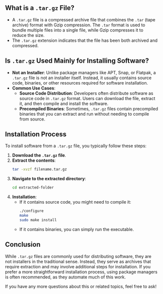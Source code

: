 

## What is a `.tar.gz` File?
- A `.tar.gz` file is a compressed archive file that combines the `.tar` (tape archive) format with Gzip compression. The `.tar` format is used to bundle multiple files into a single file, while Gzip compresses it to reduce the size.
- The `.tar.gz` extension indicates that the file has been both archived and compressed.

## Is `.tar.gz` Used Mainly for Installing Software?
- **Not an Installer**: Unlike package managers like APT, Snap, or Flatpak, a `.tar.gz` file is not an installer itself. Instead, it usually contains source code, binaries, or other resources required for software installation.
- **Common Use Cases**:
  - **Source Code Distribution**: Developers often distribute software as source code in `.tar.gz` format. Users can download the file, extract it, and then compile and install the software.
  - **Precompiled Binaries**: Sometimes, `.tar.gz` files contain precompiled binaries that you can extract and run without needing to compile from source.
  
## Installation Process
To install software from a `.tar.gz` file, you typically follow these steps:

1. **Download the `.tar.gz` file**.
2. **Extract the contents**:
   ```bash
   tar -xvzf filename.tar.gz
   ```
3. **Navigate to the extracted directory**:
   ```bash
   cd extracted-folder
   ```
4. **Installation**:
   - If it contains source code, you might need to compile it:
     ```bash
     ./configure
     make
     sudo make install
     ```
   - If it contains binaries, you can simply run the executable.

## Conclusion
While `.tar.gz` files are commonly used for distributing software, they are not installers in the traditional sense. Instead, they serve as archives that require extraction and may involve additional steps for installation. If you prefer a more straightforward installation process, using package managers is often recommended, as they automate much of this work.

If you have any more questions about this or related topics, feel free to ask!